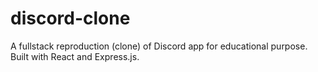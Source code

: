 # discord-clone
A fullstack reproduction (clone) of Discord app for educational purpose. Built with React and Express.js.
